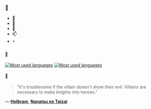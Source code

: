 ### 👋

- 🔭
- 🌱
- 💬
- 📫
- ⚡

#### 🧏

[![Most used languages](https://github-readme-stats-aynah.vercel.app/api/top-langs/?username=aynh&theme=solarized-dark&langs_count=6&layout=compact&hide_title=true)](https://github.com/anuraghazra/github-readme-stats#gh-dark-mode-only)
[![Most used languages](https://github-readme-stats-aynah.vercel.app/api/top-langs/?username=aynh&theme=solarized-light&langs_count=6&layout=compact&hide_title=true)](https://github.com/anuraghazra/github-readme-stats#gh-light-mode-only)

#### 💬

> "It's troublesome if the villain doesn't show their evil. Villains are necessary to make knights into heroes."

&mdash; [**Helbram**](https://myanimelist.net/character.php?q=Helbram&cat=character), [**Nanatsu no Taizai**](https://myanimelist.net/search/all?q=Nanatsu%20no%20Taizai&cat=all)
